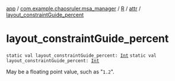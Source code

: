 [app](../../../index.md) / [com.example.chaosruler.msa_manager](../../index.md) / [R](../index.md) / [attr](index.md) / [layout_constraintGuide_percent](.)

# layout_constraintGuide_percent

`static val layout_constraintGuide_percent: `[`Int`](https://kotlinlang.org/api/latest/jvm/stdlib/kotlin/-int/index.html)
`static val layout_constraintGuide_percent: `[`Int`](https://kotlinlang.org/api/latest/jvm/stdlib/kotlin/-int/index.html)

May be a floating point value, such as "`1.2`".


